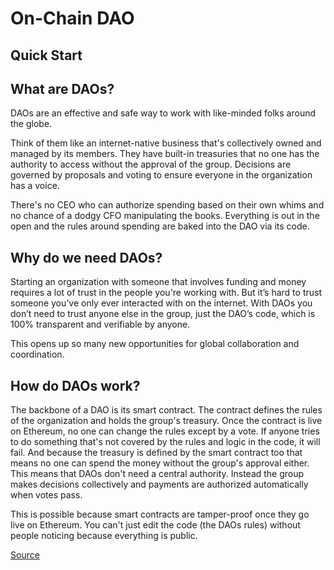 # On-Chain DAO

## Quick Start

## What are DAOs?

DAOs are an effective and safe way to work with like-minded folks around the globe.

Think of them like an internet-native business that's collectively owned and managed by its members. They have built-in treasuries that no one has the authority to access without the approval of the group. Decisions are governed by proposals and voting to ensure everyone in the organization has a voice.

There's no CEO who can authorize spending based on their own whims and no chance of a dodgy CFO manipulating the books. Everything is out in the open and the rules around spending are baked into the DAO via its code.

## Why do we need DAOs?

Starting an organization with someone that involves funding and money requires a lot of trust in the people you're working with. But it’s hard to trust someone you’ve only ever interacted with on the internet. With DAOs you don’t need to trust anyone else in the group, just the DAO’s code, which is 100% transparent and verifiable by anyone.

This opens up so many new opportunities for global collaboration and coordination.

## How do DAOs work?

The backbone of a DAO is its smart contract. The contract defines the rules of the organization and holds the group's treasury. Once the contract is live on Ethereum, no one can change the rules except by a vote. If anyone tries to do something that's not covered by the rules and logic in the code, it will fail. And because the treasury is defined by the smart contract too that means no one can spend the money without the group's approval either. This means that DAOs don't need a central authority. Instead the group makes decisions collectively and payments are authorized automatically when votes pass.

This is possible because smart contracts are tamper-proof once they go live on Ethereum. You can't just edit the code (the DAOs rules) without people noticing because everything is public.

[Source](https://ethereum.org/en/dao/)
